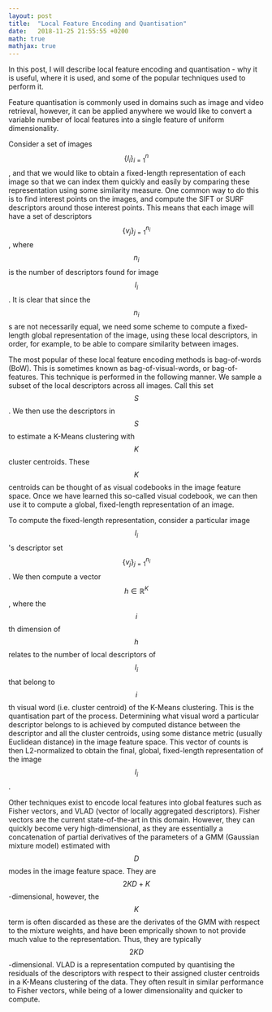 ```yaml
---
layout: post
title:  "Local Feature Encoding and Quantisation"
date:   2018-11-25 21:55:55 +0200
math: true
mathjax: true
---
```


In this post, I will describe local feature encoding and quantisation - why it is useful, where it is used, and some of the popular techniques used to perform it.

Feature quantisation is commonly used in domains such as image and video retrieval, however, it can be applied anywhere we would like to convert a variable number of local features into a single feature of uniform dimensionality.

Consider a set of images $$ \{I_i\}^{n}_{i=1} $$, and that we would like to obtain a fixed-length representation of each image so that we can index them quickly and easily by comparing these representation using some similarity measure. One common way to do this is to find interest points on the images, and compute the SIFT or SURF descriptors around those interest points. This means that each image will have a set of descriptors $$ \{v_j\}_{j=1}^{n_i} $$, where $$ n_i $$ is the number of descriptors found for image $$ I_i $$. It is clear that since the $$ n_i $$s are not necessarily equal, we need some scheme to compute a fixed-length global representation of the image, using these local descriptors, in order, for example, to be able to compare similarity between images.

The most popular of these local feature encoding methods is bag-of-words (BoW). This is sometimes known as bag-of-visual-words, or bag-of-features. This technique is performed in the following manner. We sample a subset of the local descriptors across all images. Call this set $$ S $$. We then use the descriptors in $$ S $$ to estimate a K-Means clustering with $$ K $$ cluster centroids. These $$ K $$ centroids can be thought of as visual codebooks in the image feature space. Once we have learned this so-called visual codebook, we can then use it to compute a global, fixed-length representation of an image.

To compute the fixed-length representation, consider a particular image $$ I_i $$'s descriptor set $$ \{v_j\}_{j=1}^{n_i} $$. We then compute a vector $$ h \in \mathbb{R}^K $$, where the $$ i $$th dimension of $$ h $$ relates to the number of local descriptors of $$ I_i $$ that belong to $$ i $$th visual word (i.e. cluster centroid) of the K-Means clustering. This is the quantisation part of the process. Determining what visual word a particular descriptor belongs to is achieved by computed distance between the descriptor and all the cluster centroids, using some distance metric (usually Euclidean distance) in the image feature space. This vector of counts is then L2-normalized to obtain the final, global, fixed-length representation of the image $$ I_i $$.

Other techniques exist to encode local features into global features such as Fisher vectors, and VLAD (vector of locally aggregated descriptors). Fisher vectors are the current state-of-the-art in this domain. However, they can quickly become very high-dimensional, as they are essentially a concatenation of partial derivatives of the parameters of a GMM (Gaussian mixture model) estimated with $$ D $$ modes in the image feature space. They are $$ 2 K D + K $$-dimensional, however, the $$ K $$ term is often discarded as these are the derivates of the GMM with respect to the mixture weights, and have been emprically shown to not provide much value to the representation. Thus, they are typically $$ 2 K D $$-dimensional. VLAD is a representation computed by quantising the residuals of the descriptors with respect to their assigned cluster centroids in a K-Means clustering of the data. They often result in similar performance to Fisher vectors, while being of a lower dimensionality and quicker to compute.
